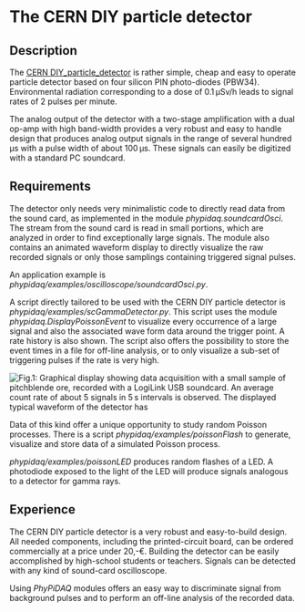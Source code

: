 # The CERN DIY particle detector 


## Description

The [CERN DIY_particle_detector](https://github.com/ozel/DIY_particle_detector)
is rather simple, cheap and easy to operate particle detector based on four silicon 
PIN photo-diodes (PBW34).  Environmental radiation corresponding to a dose
of 0.1 µSv/h leads to signal rates of 2 pulses per minute. 

The analog output of the detector with a two-stage amplification with a 
dual op-amp with high band-width provides a very robust and easy to 
handle design that produces analog output signals in the range of 
several hundred µs with a pulse width of about  100 µs. These signals
can easily be digitized with a standard PC soundcard.  

## Requirements

The detector only needs very minimalistic code to directly read data from the sound card, as 
implemented in the module *phypidaq.soundcardOsci*. The stream from the sound card
is read in small portions, which are analyzed in order to find exceptionally large signals. 
The module also contains an animated waveform display to directly visualize the raw 
recorded signals or only those samplings containing triggered signal pulses. 

An application example is *phypidaq/examples/oscilloscope/soundcardOsci.py*.

A script directly tailored to be used with the CERN DIY particle detector is 
*phypidaq/examples/scGammaDetector.py*. This script uses the module *phypidaq.DisplayPoissonEvent*
to visualize every occurrence of a large signal and also the associated wave form data around the
trigger point. A rate history is also shown. The script also offers the possibility to store the event
times in a file for off-line analysis, or to only visualize a sub-set of triggering pulses if the rate
is very high. 

![Fig.1: Graphical display showing data acquisition with a small sample of pitchblende ore, recorded with
a LogiLink USB soundcard. An average count rate of about 5 signals in 5 s intervals is observed.   
The displayed typical waveform of the detector has  ](images/PoissonEventDisplay.png)

Data of this kind offer a unique opportunity to study random Poisson processes.  There is a script
*phypidaq/examples/poissonFlash* to generate, visualize and store data of a simulated Poisson process. 

*phypidaq/examples/poissonLED* produces random flashes of a LED. A photodiode exposed to the light
of the LED will produce signals analogous to  a detector for gamma rays.  
 
 
## Experience

The CERN DIY particle detector  is a very robust and easy-to-build design. All needed components, including the 
printed-circuit board, can be ordered commercially at a price under 20,-€. Building the detector can be  easily 
accomplished by high-school students or teachers. Signals can be detected with any kind of sound-card oscilloscope.

Using *PhyPiDAQ* modules offers an easy way to discriminate signal from background pulses and to perform an
off-line analysis of the recorded data.



